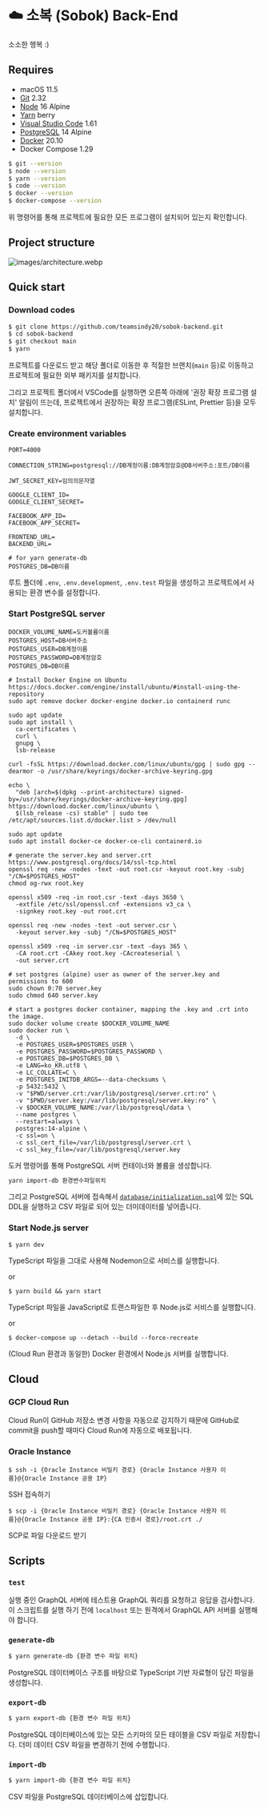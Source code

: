 # ☁️ 소복 (Sobok) Back-End

소소한 행복 :)

## Requires

- macOS 11.5
- [Git](https://git-scm.com/downloads) 2.32
- [Node](https://hub.docker.com/_/node) 16 Alpine
- [Yarn](https://yarnpkg.com/getting-started/install#about-global-installs) berry
- [Visual Studio Code](https://code.visualstudio.com/Download) 1.61
- [PostgreSQL](https://hub.docker.com/_/postgres) 14 Alpine
- [Docker](https://www.docker.com/get-started) 20.10
- Docker Compose 1.29

```bash
$ git --version
$ node --version
$ yarn --version
$ code --version
$ docker --version
$ docker-compose --version
```

위 명령어를 통해 프로젝트에 필요한 모든 프로그램이 설치되어 있는지 확인합니다.

## Project structure

![images/architecture.webp](images/architecture.webp)

## Quick start

### Download codes

```bash
$ git clone https://github.com/teamsindy20/sobok-backend.git
$ cd sobok-backend
$ git checkout main
$ yarn
```

프로젝트를 다운로드 받고 해당 폴더로 이동한 후 적절한 브랜치(`main` 등)로 이동하고 프로젝트에 필요한 외부 패키지를 설치합니다.

그리고 프로젝트 폴더에서 VSCode를 실행하면 오른쪽 아래에 '권장 확장 프로그램 설치' 알림이 뜨는데, 프로젝트에서 권장하는 확장 프로그램(ESLint, Prettier 등)을 모두 설치합니다.

### Create environment variables

```
PORT=4000

CONNECTION_STRING=postgresql://DB계정이름:DB계정암호@DB서버주소:포트/DB이름

JWT_SECRET_KEY=임의의문자열

GOOGLE_CLIENT_ID=
GOOGLE_CLIENT_SECRET=

FACEBOOK_APP_ID=
FACEBOOK_APP_SECRET=

FRONTEND_URL=
BACKEND_URL=

# for yarn generate-db
POSTGRES_DB=DB이름
```

루트 폴더에 `.env`, `.env.development`, `.env.test` 파일을 생성하고 프로젝트에서 사용되는 환경 변수를 설정합니다.

### Start PostgreSQL server

```shell
DOCKER_VOLUME_NAME=도커볼륨이름
POSTGRES_HOST=DB서버주소
POSTGRES_USER=DB계정이름
POSTGRES_PASSWORD=DB계정암호
POSTGRES_DB=DB이름

# Install Docker Engine on Ubuntu https://docs.docker.com/engine/install/ubuntu/#install-using-the-repository
sudo apt remove docker docker-engine docker.io containerd runc

sudo apt update
sudo apt install \
  ca-certificates \
  curl \
  gnupg \
  lsb-release

curl -fsSL https://download.docker.com/linux/ubuntu/gpg | sudo gpg --dearmor -o /usr/share/keyrings/docker-archive-keyring.gpg

echo \
  "deb [arch=$(dpkg --print-architecture) signed-by=/usr/share/keyrings/docker-archive-keyring.gpg] https://download.docker.com/linux/ubuntu \
  $(lsb_release -cs) stable" | sudo tee /etc/apt/sources.list.d/docker.list > /dev/null

sudo apt update
sudo apt install docker-ce docker-ce-cli containerd.io

# generate the server.key and server.crt https://www.postgresql.org/docs/14/ssl-tcp.html
openssl req -new -nodes -text -out root.csr -keyout root.key -subj "/CN=$POSTGRES_HOST"
chmod og-rwx root.key

openssl x509 -req -in root.csr -text -days 3650 \
  -extfile /etc/ssl/openssl.cnf -extensions v3_ca \
  -signkey root.key -out root.crt

openssl req -new -nodes -text -out server.csr \
  -keyout server.key -subj "/CN=$POSTGRES_HOST"

openssl x509 -req -in server.csr -text -days 365 \
  -CA root.crt -CAkey root.key -CAcreateserial \
  -out server.crt

# set postgres (alpine) user as owner of the server.key and permissions to 600
sudo chown 0:70 server.key
sudo chmod 640 server.key

# start a postgres docker container, mapping the .key and .crt into the image.
sudo docker volume create $DOCKER_VOLUME_NAME
sudo docker run \
  -d \
  -e POSTGRES_USER=$POSTGRES_USER \
  -e POSTGRES_PASSWORD=$POSTGRES_PASSWORD \
  -e POSTGRES_DB=$POSTGRES_DB \
  -e LANG=ko_KR.utf8 \
  -e LC_COLLATE=C \
  -e POSTGRES_INITDB_ARGS=--data-checksums \
  -p 5432:5432 \
  -v "$PWD/server.crt:/var/lib/postgresql/server.crt:ro" \
  -v "$PWD/server.key:/var/lib/postgresql/server.key:ro" \
  -v $DOCKER_VOLUME_NAME:/var/lib/postgresql/data \
  --name postgres \
  --restart=always \
  postgres:14-alpine \
  -c ssl=on \
  -c ssl_cert_file=/var/lib/postgresql/server.crt \
  -c ssl_key_file=/var/lib/postgresql/server.key
```

도커 명령어를 통해 PostgreSQL 서버 컨테이너와 볼륨을 생성합니다.

```bash
yarn import-db 환경변수파일위치
```

그리고 PostgreSQL 서버에 접속해서 [`database/initialization.sql`](database/initialization.sql)에 있는 SQL DDL을 실행하고 CSV 파일로 되어 있는 더미데이터를 넣어줍니다.

### Start Node.js server

```shell
$ yarn dev
```

TypeScript 파일을 그대로 사용해 Nodemon으로 서비스를 실행합니다.

or

```shell
$ yarn build && yarn start
```

TypeScript 파일을 JavaScript로 트랜스파일한 후 Node.js로 서비스를 실행합니다.

or

```shell
$ docker-compose up --detach --build --force-recreate
```

(Cloud Run 환경과 동일한) Docker 환경에서 Node.js 서버를 실행합니다.

## Cloud

### GCP Cloud Run

Cloud Run이 GitHub 저장소 변경 사항을 자동으로 감지하기 때문에 GitHub로 commit을 push할 때마다 Cloud Run에 자동으로 배포됩니다.

### Oracle Instance

```shell
$ ssh -i {Oracle Instance 비밀키 경로} {Oracle Instance 사용자 이름}@{Oracle Instance 공용 IP}
```

SSH 접속하기

```shell
$ scp -i {Oracle Instance 비밀키 경로} {Oracle Instance 사용자 이름}@{Oracle Instance 공용 IP}:{CA 인증서 경로}/root.crt ./
```

SCP로 파일 다운로드 받기

## Scripts

### `test`

실행 중인 GraphQL 서버에 테스트용 GraphQL 쿼리를 요청하고 응답을 검사합니다. 이 스크립트를 실행 하기 전에 `localhost` 또는 원격에서 GraphQL API 서버를 실행해야 합니다.

### `generate-db`

```bash
$ yarn generate-db {환경 변수 파일 위치}
```

PostgreSQL 데이터베이스 구조를 바탕으로 TypeScript 기반 자료형이 담긴 파일을 생성합니다.

### `export-db`

```bash
$ yarn export-db {환경 변수 파일 위치}
```

PostgreSQL 데이터베이스에 있는 모든 스키마의 모든 테이블을 CSV 파일로 저장합니다. 더미 데이터 CSV 파일을 변경하기 전에 수행합니다.

### `import-db`

```bash
$ yarn import-db {환경 변수 파일 위치}
```

CSV 파일을 PostgreSQL 데이터베이스에 삽입합니다.
